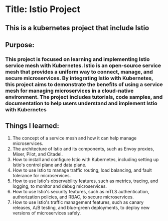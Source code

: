 # Title: Istio Project
## This is a kubernetes project that include Istio

## Purpose:
### This project is focused on learning and implementing Istio service mesh with Kubernetes. Istio is an open-source service mesh that provides a uniform way to connect, manage, and secure microservices. By integrating Istio with Kubernetes, this project aims to demonstrate the benefits of using a service mesh for managing microservices in a cloud-native environment. The project includes tutorials, code samples, and documentation to help users understand and implement Istio with Kubernetes

## Things I learned:
1. The concept of a service mesh and how it can help manage microservices.
2. The architecture of Istio and its components, such as Envoy proxies, Mixer, Pilot, and Citadel.
3. How to install and configure Istio with Kubernetes, including setting up Istio's control plane and data plane.
4. How to use Istio to manage traffic routing, load balancing, and fault tolerance for microservices.
5. How to use Istio's observability features, such as metrics, tracing, and logging, to monitor and debug microservices.
6. How to use Istio's security features, such as mTLS authentication, authorization policies, and RBAC, to secure microservices.
7. How to use Istio's traffic management features, such as canary releases, A/B testing, and blue-green deployments, to deploy new versions of microservices safely.
